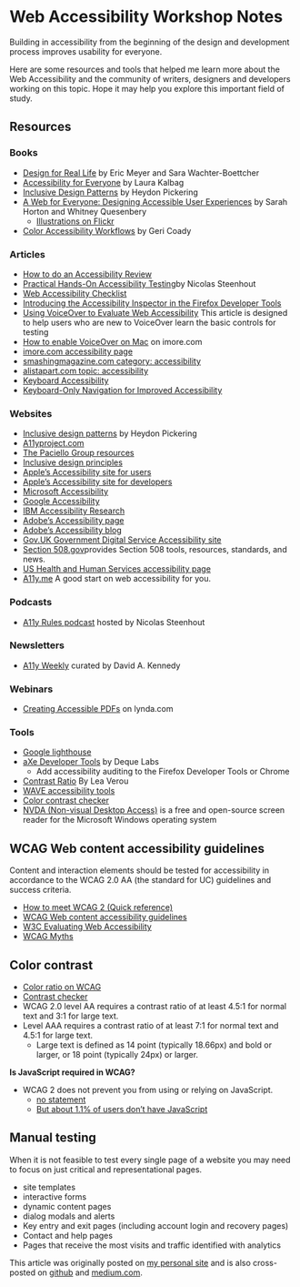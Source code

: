 # Web Accessibility Workshop Notes

Building in accessibility from the beginning of the design and development process improves usability for everyone.

Here are some resources and tools that helped me learn more about the Web Accessibility and the community of writers, designers and developers working on this topic. Hope it may help you explore this important field of study.


## Resources

### Books
- [Design for Real Life](https://abookapart.com/products/design-for-real-life) by Eric Meyer and Sara Wachter-Boettcher
- [Accessibility for Everyone](https://abookapart.com/products/accessibility-for-everyone) by Laura Kalbag
- [Inclusive Design Patterns](https://shop.smashingmagazine.com/products/inclusive-design-patterns) by Heydon Pickering
- [A Web for Everyone: Designing Accessible User Experiences](https://rosenfeldmedia.com/books/a-web-for-everyone/) by Sarah Horton and Whitney Quesenbery
	- [Illustrations on Flickr](https://www.flickr.com/photos/rosenfeldmedia/sets/72157638911360206/)
- [Color Accessibility Workflows](https://abookapart.com/products/color-accessibility-workflows) by Geri Coady

### Articles
- [How to do an Accessibility Review](https://developers.google.com/web/fundamentals/accessibility/how-to-review)
- [Practical Hands-On Accessibility Testing](https://incl.ca/speaker/practical-hands-accessibility-testing-preparation/)by Nicolas Steenhout
- [Web Accessibility Checklist](https://a11yproject.com/checklist.html)
- [Introducing the Accessibility Inspector in the Firefox Developer Tools](https://www.marcozehe.de/2018/04/11/introducing-the-accessibility-inspector-in-the-firefox-developer-tools/)
- [Using VoiceOver to Evaluate Web Accessibility](https://webaim.org/articles/voiceover/) This article is designed to help users who are new to VoiceOver learn the basic controls for testing 
- [How to enable VoiceOver on Mac](https://www.imore.com/how-enable-voiceover-mac) on imore.com
- [imore.com accessibility page](https://www.imore.com/accessibility/home)
- [smashingmagazine.com category: accessibility](https://www.smashingmagazine.com/category/accessibility/)
- [alistapart.com topic: accessibility](https://alistapart.com/topic/accessibility)
- [Keyboard Accessibility](https://webaim.org/techniques/keyboard/)
- [Keyboard-Only Navigation for Improved Accessibility](https://www.nngroup.com/articles/keyboard-accessibility/)

### Websites
- [Inclusive design patterns](https://inclusive-components.design/) by Heydon Pickering
- [A11yproject.com](https://a11yproject.com/)
- [The Paciello Group resources](https://developer.paciellogroup.com/resources/)
- [Inclusive design principles](https://inclusivedesignprinciples.org/)
- [Apple’s Accessibility site for users](https://www.apple.com/accessibility/)
- [Apple’s Accessibility site for developers](https://developer.apple.com/accessibility/)
- [Microsoft Accessibility](https://www.microsoft.com/en-us/accessibility)
- [Google Accessibility](https://www.google.com/accessibility/)
- [IBM Accessibility Research](https://www-03.ibm.com/able/)
- [Adobe’s Accessibility page](https://www.adobe.com/accessibility.html)
- [Adobe’s Accessibility blog](http://blogs.adobe.com/accessibility/)
- [Gov.UK Government Digital Service Accessibility site](https://www.gov.uk/help/accessibility)
- [Section 508.gov](https://www.section508.gov/)provides Section 508 tools, resources, standards, and news.
- [US Health and Human Services accessibility page](https://www.hhs.gov/accessibility.html)
- [A11y.me](https://a11y.me/) A good start on web accessibility for you.

### Podcasts
- [A11y Rules podcast](https://a11yrules.com/) hosted by Nicolas Steenhout

### Newsletters
- [A11y Weekly](https://a11yweekly.com/) curated by David A. Kennedy

### Webinars
- [Creating Accessible PDFs](https://www.lynda.com/Acrobat-tutorials/Creating-Accessible-PDFs/669540-2.html?es_sh=b79e15e3a3caee6673ea262eb4659e22&es_ad=50312) on lynda.com
### Tools
- [Google lighthouse](https://developers.google.com/web/tools/lighthouse/)
- [aXe Developer Tools](https://addons.mozilla.org/en-US/firefox/addon/axe-devtools/?src=collection) by Deque Labs
	- Add accessibility auditing to the Firefox Developer Tools or Chrome
- [Contrast Ratio](http://contrast-ratio.com/) By Lea Verou
- [WAVE accessibility tools](http://wave.webaim.org/)
- [Color contrast checker](https://webaim.org/resources/contrastchecker/)
- [NVDA (Non-visual Desktop Access)](http://www.nvda-project.org/) is a free and open-source screen reader for the Microsoft Windows operating system

## WCAG Web content accessibility guidelines 

Content and interaction elements should be tested for accessibility in accordance to the WCAG 2.0 AA (the standard for UC) guidelines and success criteria. 
- [How to meet WCAG 2 (Quick reference)](https://www.w3.org/WAI/WCAG20/quickref/)
- [WCAG Web content accessibility guidelines](https://www.w3.org/TR/WCAG/)
- [W3C Evaluating Web Accessibility](https://www.w3.org/WAI/test-evaluate/)
- [WCAG Myths](https://www.w3.org/WAI/GL/wiki/WCAG_Myths)


## Color contrast
- [Color ratio on WCAG](https://www.w3.org/TR/WCAG/#visual-audio-contrast)
- [Contrast checker](https://webaim.org/resources/contrastchecker/)
- WCAG 2.0 level AA requires a contrast ratio of at least 4.5:1 for normal text and 3:1 for large text. 
- Level AAA requires a contrast ratio of at least 7:1 for normal text and 4.5:1 for large text.
	- Large text is defined as 14 point (typically 18.66px) and bold or larger, or 18 point (typically 24px) or larger.

**Is JavaScript required in WCAG?**
- WCAG 2 does not prevent you from using or relying on JavaScript.
	-  [no statement](http://lists.w3.org/Archives/Public/w3c-wai-ig/2012OctDec/0223.html)
	- [But about 1.1% of users don’t have JavaScript](https://stackoverflow.com/questions/21235312/accessibility-and-using-javascript)

## Manual testing
When it is not feasible to test every single page of a website you may need to focus on just critical and representational pages. 
- site templates
- interactive forms
- dynamic content pages
- dialog modals and alerts
- Key entry and exit pages (including account login and recovery pages)
- Contact and help pages
- Pages that receive the most visits and traffic identified with analytics

This article was originally posted on [my personal site](https://scottgruber.me/articles/web-accessibility-workshop) and is also cross-posted on [github](https://github.com/scottgruber/a11y/blob/master/workshop-notes.md) and [medium.com](https://medium.com/@scottgruber/web-accessibility-workshop-notes-5d832f63fd01).




 
